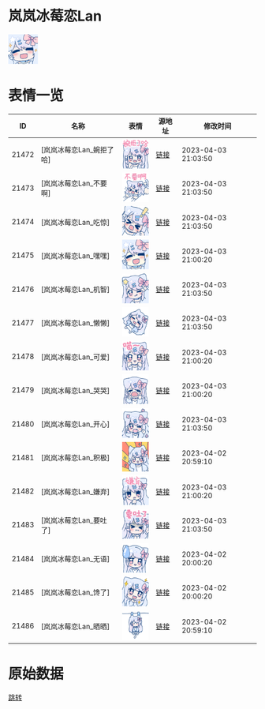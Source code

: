 # 岚岚冰莓恋Lan

<img src="./cover.png" height="60" alt="cover" />

# 表情一览

|ID|名称|表情|源地址|修改时间|
|----|----|----|----|----|
|21472|[岚岚冰莓恋Lan_婉拒了哈]|<img src="./pic/021472_%5B岚岚冰莓恋Lan_婉拒了哈%5D.png" height="60" alt="婉拒了哈"/>|[链接](https://i0.hdslb.com/bfs/garb/502279902dce973c76a5b63b871cd47c577aa384.png)|2023-04-03 21:03:50|
|21473|[岚岚冰莓恋Lan_不要啊]|<img src="./pic/021473_%5B岚岚冰莓恋Lan_不要啊%5D.png" height="60" alt="不要啊"/>|[链接](https://i0.hdslb.com/bfs/garb/a794e46dd0957f6c1b06938964042f8219156b77.png)|2023-04-03 21:03:50|
|21474|[岚岚冰莓恋Lan_吃惊]|<img src="./pic/021474_%5B岚岚冰莓恋Lan_吃惊%5D.png" height="60" alt="吃惊"/>|[链接](https://i0.hdslb.com/bfs/garb/e281764697910f077d75d3be50b1eeb7831a63a8.png)|2023-04-03 21:03:50|
|21475|[岚岚冰莓恋Lan_嘿嘿]|<img src="./pic/021475_%5B岚岚冰莓恋Lan_嘿嘿%5D.png" height="60" alt="嘿嘿"/>|[链接](https://i0.hdslb.com/bfs/garb/3c40a36cfd02815e9af84111ce242c6f3f6511d4.png)|2023-04-03 21:00:20|
|21476|[岚岚冰莓恋Lan_机智]|<img src="./pic/021476_%5B岚岚冰莓恋Lan_机智%5D.png" height="60" alt="机智"/>|[链接](https://i0.hdslb.com/bfs/garb/35e9b7442f428afad3e8816e4411aeb274f9a979.png)|2023-04-03 21:03:50|
|21477|[岚岚冰莓恋Lan_懒懒]|<img src="./pic/021477_%5B岚岚冰莓恋Lan_懒懒%5D.png" height="60" alt="懒懒"/>|[链接](https://i0.hdslb.com/bfs/garb/c29bed541e7956a6ee2dc13799f6e9abf762eab1.png)|2023-04-03 21:03:50|
|21478|[岚岚冰莓恋Lan_可爱]|<img src="./pic/021478_%5B岚岚冰莓恋Lan_可爱%5D.png" height="60" alt="可爱"/>|[链接](https://i0.hdslb.com/bfs/garb/89dc82af66313451041ac6074aaa640da732b18e.png)|2023-04-03 21:00:20|
|21479|[岚岚冰莓恋Lan_哭哭]|<img src="./pic/021479_%5B岚岚冰莓恋Lan_哭哭%5D.png" height="60" alt="哭哭"/>|[链接](https://i0.hdslb.com/bfs/garb/b34645bff266fe3b81714e654ccb6b45a7c20b27.png)|2023-04-03 21:00:20|
|21480|[岚岚冰莓恋Lan_开心]|<img src="./pic/021480_%5B岚岚冰莓恋Lan_开心%5D.png" height="60" alt="开心"/>|[链接](https://i0.hdslb.com/bfs/garb/35a8e941af2aa0bf3c0ae038c2a5234084b676f1.png)|2023-04-03 21:03:50|
|21481|[岚岚冰莓恋Lan_积极]|<img src="./pic/021481_%5B岚岚冰莓恋Lan_积极%5D.png" height="60" alt="积极"/>|[链接](https://i0.hdslb.com/bfs/garb/2a53ce21f9faf932d2e54a626af5ffffcf3c897b.png)|2023-04-02 20:59:10|
|21482|[岚岚冰莓恋Lan_嫌弃]|<img src="./pic/021482_%5B岚岚冰莓恋Lan_嫌弃%5D.png" height="60" alt="嫌弃"/>|[链接](https://i0.hdslb.com/bfs/garb/a75216e2f76b33741201745c6aa8f5a594e6c546.png)|2023-04-03 21:00:20|
|21483|[岚岚冰莓恋Lan_要吐了]|<img src="./pic/021483_%5B岚岚冰莓恋Lan_要吐了%5D.png" height="60" alt="要吐了"/>|[链接](https://i0.hdslb.com/bfs/garb/6868c02d8a47b3de679d461740e10d583b780b68.png)|2023-04-03 21:03:50|
|21484|[岚岚冰莓恋Lan_无语]|<img src="./pic/021484_%5B岚岚冰莓恋Lan_无语%5D.png" height="60" alt="无语"/>|[链接](https://i0.hdslb.com/bfs/garb/6f2bf05901ffc0a5c0e498cefaee85c9606dd8ab.png)|2023-04-02 20:00:20|
|21485|[岚岚冰莓恋Lan_馋了]|<img src="./pic/021485_%5B岚岚冰莓恋Lan_馋了%5D.png" height="60" alt="馋了"/>|[链接](https://i0.hdslb.com/bfs/garb/e2ced9aa9997dff27286f76da8fb716cbefef794.png)|2023-04-02 20:00:20|
|21486|[岚岚冰莓恋Lan_晒晒]|<img src="./pic/021486_%5B岚岚冰莓恋Lan_晒晒%5D.png" height="60" alt="晒晒"/>|[链接](https://i0.hdslb.com/bfs/garb/60511fc6b8590e782c0fb30af030d42503534a57.png)|2023-04-02 20:59:10|

# 原始数据

[跳转](./raw.json)

